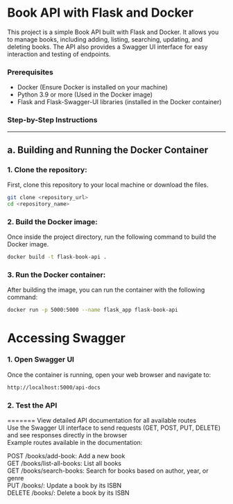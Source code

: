 # Book API with Flask and Docker

This project is a simple Book API built with Flask and Docker. It allows you to manage books, including adding, listing, searching, updating, and deleting books. The API also provides a Swagger UI interface for easy interaction and testing of endpoints.

### Prerequisites

- Docker (Ensure Docker is installed on your machine)
- Python 3.9 or more (Used in the Docker image)
- Flask and Flask-Swagger-UI libraries (installed in the Docker container)

### Step-by-Step Instructions

---

## a. **Building and Running the Docker Container**

### 1. Clone the repository:

First, clone this repository to your local machine or download the files.

```bash
git clone <repository_url>
cd <repository_name>
```

### 2. Build the Docker image:

Once inside the project directory, run the following command to build the Docker image.

```bash
docker build -t flask-book-api .
```

### 3. Run the Docker container:

After building the image, you can run the container with the following command:

```bash
docker run -p 5000:5000 --name flask_app flask-book-api
```

# Accessing Swagger

### 1. Open Swagger UI

Once the container is running, open your web browser and navigate to:

```bash
http://localhost:5000/api-docs
```

### 2. Test the API


=======
View detailed API documentation for all available routes  
Use the Swagger UI interface to send requests (GET, POST, PUT, DELETE) and see responses directly in the browser  
Example routes available in the documentation:  


POST /books/add-book: Add a new book  
GET /books/list-all-books: List all books  
GET /books/search-books: Search for books based on author, year, or genre  
PUT /books/<isbn>: Update a book by its ISBN  
DELETE /books/<isbn>: Delete a book by its ISBN  
